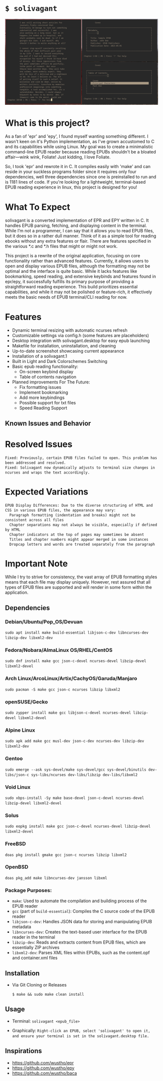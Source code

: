 # `$ solivagant`
![Screenshot](screenshot.png)

# What is this project?

As a fan of 'epr' and 'epy', I found myself wanting something different. I wasn't keen on it's Python implementation, as I've grown accustomed to C and its capabilities while using Linux. My goal was to create a minimalistic command-line EPUB reader because reading EPUBs shouldn't be a bloated affair—wink wink, Foliate! Just kidding, I love Foliate. 

So, I took 'epr' and rewrote it in C. It compiles easily with 'make' and can reside in your suckless programs folder since it requires only four dependencies, well three dependencies since one is preinstalled to run and is 1181 lines of code. If you're looking for a lightweight, terminal-based EPUB reading experience in linux, this project is designed for you!

# What To Expect

solivagant is a converted implementation of EPR and EPY written in C. It handles EPUB parsing, fetching, and displaying content in the terminal. While I’m not a programmer, I can say that it allows you to read EPUB files, but it does so in a rather dull manner. Think of it as a simple tool for reading ebooks without any extra features or flair. There are features specified in the various *.c and *.h files that might or might not work.

This project is a rewrite of the original application, focusing on core functionality rather than advanced features. Currently, it allows users to open and display various EPUB files, although the formatting may not be optimal and the interface is quite basic. While it lacks features like bookmarking, speed reading, and extensive keybinds and features found in epr/epy, it successfully fulfills its primary purpose of providing a straightforward reading experience. This build prioritizes essential capabilities, and while it may not be polished or feature-rich, it effectively meets the basic needs of EPUB terminal/CLI reading for now.

# Features

- Dynamic terminal resizing with automatic ncurses refresh
- Customizable settings via config.h (some features are placeholders)
- Desktop integration with solivagant.desktop for easy epub launching
- Makefile for installation, uninstallation, and cleaning
- Up-to-date screenshot showcasing current appearance
- Installation of a solivagant.1
- Built in Light and Dark Colorschemes Switching
- Basic epub reading functionality:
  - On-screen keybind display
  - Table of contents navigation
- Planned improvements For The Future:
  - Fix formatting issues
  - Implement bookmarking
  - Add more keybindings
  - Possible support for txt files
  - Speed Reading Support

## Known Issues and Behavior

# Resolved Issues
    Fixed: Previously, certain EPUB files failed to open. This problem has been addressed and resolved.
	Fixed: Solivagant now dynamically adjusts to terminal size changes in ncurses and wraps the text accordingly.
	    
# Expected Variations
    EPUB Display Differences: Due to the diverse structuring of HTML and CSS in various EPUB files, the appearance may vary:
      Paragraph formatting (indentation and breaks) might not be consistent across all files
      Chapter separations may not always be visible, especially if defined by HTML
      Chapter indicators at the top of pages may sometimes be absent
      Titles and chapter numbers might appear merged in some instances
	  Dropcap letters and words are treated separately from the paragraph
	  
# Important Note
While I try to strive for consistency, the vast array of EPUB formatting styles means that each file may display uniquely. However, rest assured that all types of EPUB files are supported and will render in some form within the application.
	
## Dependencies

### Debian/Ubuntu/Pop_OS/Devuan
`sudo apt install make build-essential libjson-c-dev libncurses-dev libzip-dev libxml2-dev`

### Fedora/Nobara/AlmaLinux OS/RHEL/CentOS
`sudo dnf install make gcc json-c-devel ncurses-devel libzip-devel libxml2-devel`

### Arch Linux/ArcoLinux/Artix/CachyOS/Garuda/Manjaro
`sudo pacman -S make gcc json-c ncurses libzip libxml2`

### openSUSE/Gecko
`sudo zypper install make gcc libjson-c-devel ncurses-devel libzip-devel libxml2-devel`

### Alpine Linux
`sudo apk add make gcc musl-dev json-c-dev ncurses-dev libzip-dev libxml2-dev`

### Gentoo
`sudo emerge --ask sys-devel/make sys-devel/gcc sys-devel/binutils dev-libs/json-c sys-libs/ncurses dev-libs/libzip dev-libs/libxml2`

### Void Linux
`sudo xbps-install -Sy make base-devel json-c-devel ncurses-devel libzip-devel libxml2-devel`

### Solus
`sudo eopkg install make gcc json-c-devel ncurses-devel libzip-devel libxml2-devel`

### FreeBSD
`doas pkg install gmake gcc json-c ncurses libzip libxml2`

### OpenBSD
`doas pkg_add make libncurses-dev jansson libxml`

### Package Purposes:
- `make`: Used to automate the compilation and building process of the EPUB reader
- `gcc` (part of `build-essential`): Compiles the C source code of the EPUB reader
- `libjson-c-dev`: Handles JSON data for storing and manipulating EPUB metadata
- `libncurses-dev`: Creates the text-based user interface for the EPUB reader in the terminal
- `libzip-dev`: Reads and extracts content from EPUB files, which are essentially ZIP archives
- `libxml2-dev`: Parses XML files within EPUBs, such as the content.opf and container.xml files

## Installation

  - Via Git Cloning or Releases

    ```shell
    $ make && sudo make clean install 
    ```

## Usage
  - Terminal:
		`solivagant <epub_file>`
  
  - Graphically:
		`Right-click an EPUB, select 'solivagant' to open it, and ensure your terminal is set in the solivagant.desktop file.`

## Inspirations

- https://github.com/wustho/epr
- https://github.com/wustho/epy
- https://github.com/wustho/baca
